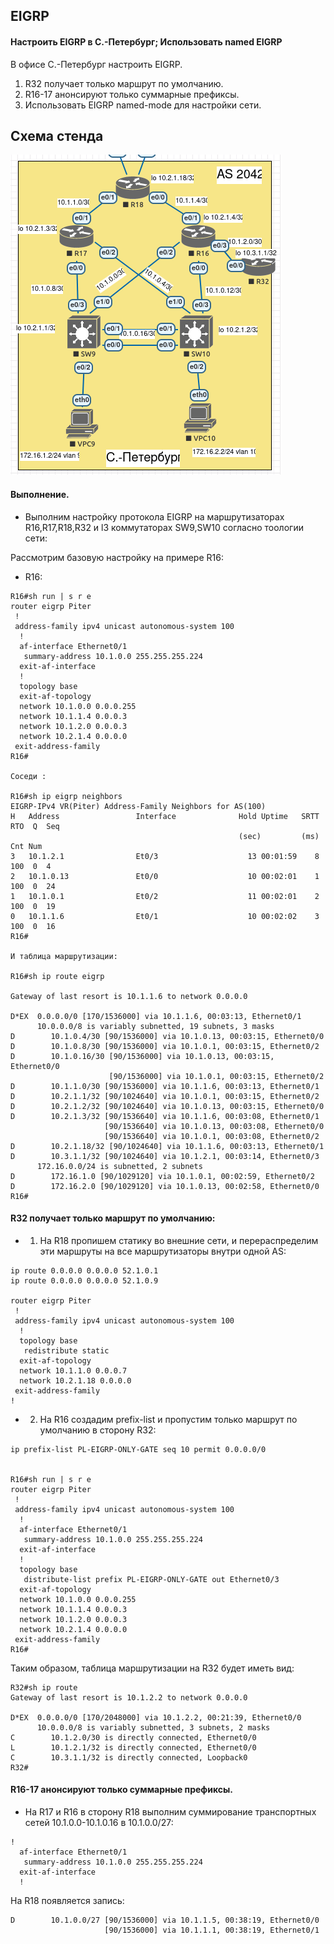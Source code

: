 ## EIGRP

#### Настроить EIGRP в С.-Петербург; Использовать named EIGRP

В офисе С.-Петербург настроить EIGRP.

1. R32 получает только маршрут по умолчанию.
2. R16-17 анонсируют только суммарные префиксы.
3. Использовать EIGRP named-mode для настройки сети.

##  Схема стенда 

![](eigrp.png)

#### Выполнение.

* Выполним настройку протокола EIGRP на маршрутизаторах R16,R17,R18,R32 и l3 коммутаторах SW9,SW10 согласно тоологии сети:

Рассмотрим базовую настройку на примере R16:

* R16:

```
R16#sh run | s r e
router eigrp Piter
 !
 address-family ipv4 unicast autonomous-system 100
  !
  af-interface Ethernet0/1
   summary-address 10.1.0.0 255.255.255.224
  exit-af-interface
  !
  topology base
  exit-af-topology
  network 10.1.0.0 0.0.0.255
  network 10.1.1.4 0.0.0.3
  network 10.1.2.0 0.0.0.3
  network 10.2.1.4 0.0.0.0
 exit-address-family
R16#

Соседи :

R16#sh ip eigrp neighbors 
EIGRP-IPv4 VR(Piter) Address-Family Neighbors for AS(100)
H   Address                 Interface              Hold Uptime   SRTT   RTO  Q  Seq
                                                   (sec)         (ms)       Cnt Num
3   10.1.2.1                Et0/3                    13 00:01:59    8   100  0  4
2   10.1.0.13               Et0/0                    10 00:02:01    1   100  0  24
1   10.1.0.1                Et0/2                    11 00:02:01    2   100  0  19
0   10.1.1.6                Et0/1                    10 00:02:02    3   100  0  16
R16#

И таблица маршрутизации:

R16#sh ip route eigrp 

Gateway of last resort is 10.1.1.6 to network 0.0.0.0

D*EX  0.0.0.0/0 [170/1536000] via 10.1.1.6, 00:03:13, Ethernet0/1
      10.0.0.0/8 is variably subnetted, 19 subnets, 3 masks
D        10.1.0.4/30 [90/1536000] via 10.1.0.13, 00:03:15, Ethernet0/0
D        10.1.0.8/30 [90/1536000] via 10.1.0.1, 00:03:15, Ethernet0/2
D        10.1.0.16/30 [90/1536000] via 10.1.0.13, 00:03:15, Ethernet0/0
                      [90/1536000] via 10.1.0.1, 00:03:15, Ethernet0/2
D        10.1.1.0/30 [90/1536000] via 10.1.1.6, 00:03:13, Ethernet0/1
D        10.2.1.1/32 [90/1024640] via 10.1.0.1, 00:03:15, Ethernet0/2
D        10.2.1.2/32 [90/1024640] via 10.1.0.13, 00:03:15, Ethernet0/0
D        10.2.1.3/32 [90/1536640] via 10.1.1.6, 00:03:08, Ethernet0/1
                     [90/1536640] via 10.1.0.13, 00:03:08, Ethernet0/0
                     [90/1536640] via 10.1.0.1, 00:03:08, Ethernet0/2
D        10.2.1.18/32 [90/1024640] via 10.1.1.6, 00:03:13, Ethernet0/1
D        10.3.1.1/32 [90/1024640] via 10.1.2.1, 00:03:14, Ethernet0/3
      172.16.0.0/24 is subnetted, 2 subnets
D        172.16.1.0 [90/1029120] via 10.1.0.1, 00:02:59, Ethernet0/2
D        172.16.2.0 [90/1029120] via 10.1.0.13, 00:02:58, Ethernet0/0
R16# 
```

#### R32 получает только маршрут по умолчанию:

* 1. На R18 пропишем статику во внешние сети, и перераспределим эти маршруты на все маршрутизаторы внутри одной AS:

```
ip route 0.0.0.0 0.0.0.0 52.1.0.1
ip route 0.0.0.0 0.0.0.0 52.1.0.9

router eigrp Piter
 !
 address-family ipv4 unicast autonomous-system 100
  !
  topology base
   redistribute static
  exit-af-topology
  network 10.1.1.0 0.0.0.7
  network 10.2.1.18 0.0.0.0
 exit-address-family
!
``` 

* 2. На R16 создадим prefix-list и пропустим только маршрут по умолчанию в сторону R32:

```
ip prefix-list PL-EIGRP-ONLY-GATE seq 10 permit 0.0.0.0/0


R16#sh run | s r e
router eigrp Piter
 !
 address-family ipv4 unicast autonomous-system 100
  !
  af-interface Ethernet0/1
   summary-address 10.1.0.0 255.255.255.224
  exit-af-interface
  !
  topology base
   distribute-list prefix PL-EIGRP-ONLY-GATE out Ethernet0/3
  exit-af-topology
  network 10.1.0.0 0.0.0.255
  network 10.1.1.4 0.0.0.3
  network 10.1.2.0 0.0.0.3
  network 10.2.1.4 0.0.0.0
 exit-address-family
R16#
```  

Таким образом, таблица маршрутизации на R32 будет иметь вид:

``` 
R32#sh ip route 
Gateway of last resort is 10.1.2.2 to network 0.0.0.0

D*EX  0.0.0.0/0 [170/2048000] via 10.1.2.2, 00:21:39, Ethernet0/0
      10.0.0.0/8 is variably subnetted, 3 subnets, 2 masks
C        10.1.2.0/30 is directly connected, Ethernet0/0
L        10.1.2.1/32 is directly connected, Ethernet0/0
C        10.3.1.1/32 is directly connected, Loopback0
R32#
```

#### R16-17 анонсируют только суммарные префиксы.

* На R17 и R16 в сторону R18 выполним суммирование транспортных сетей 10.1.0.0-10.1.0.16 в 10.1.0.0/27: 
```
!
  af-interface Ethernet0/1
   summary-address 10.1.0.0 255.255.255.224
  exit-af-interface
  !
```

На R18 появляется запись: 

```
D        10.1.0.0/27 [90/1536000] via 10.1.1.5, 00:38:19, Ethernet0/0
                     [90/1536000] via 10.1.1.1, 00:38:19, Ethernet0/1
```
